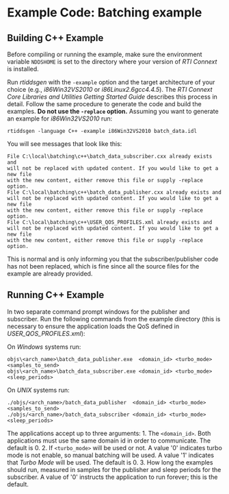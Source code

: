 # Example Code: Batching example

## Building C++ Example
Before compiling or running the example, make sure the environment variable
`NDDSHOME` is set to the directory where your version of *RTI Connext* is
installed.

Run *rtiddsgen* with the `-example` option and the target architecture of your
choice (e.g., *i86Win32VS2010* or *i86Linux2.6gcc4.4.5*). The *RTI Connext Core
Libraries and Utilities Getting Started Guide* describes this process in detail.
Follow the same procedure to generate the code and build the examples. **Do not
use the `-replace` option.** Assuming you want to generate an example for
*i86Win32VS2010* run:
```
rtiddsgen -language C++ -example i86Win32VS2010 batch_data.idl
```

You will see messages that look like this:
```
File C:\local\batching\c++\batch_data_subscriber.cxx already exists and
will not be replaced with updated content. If you would like to get a new file
with the new content, either remove this file or supply -replace option.
File C:\local\batching\c++\batch_data_publisher.cxx already exists and
will not be replaced with updated content. If you would like to get a new file
with the new content, either remove this file or supply -replace option.
File C:\local\batching\c++\USER_QOS_PROFILES.xml already exists and
will not be replaced with updated content. If you would like to get a new file
with the new content, either remove this file or supply -replace option.
```

This is normal and is only informing you that the subscriber/publisher code has
not been replaced, which is fine since all the source files for the example are
already provided.

## Running C++ Example
In two separate command prompt windows for the publisher and subscriber. Run
the following commands from the example directory (this is necessary to ensure
the application loads the QoS defined in *USER_QOS_PROFILES.xml*):

On *Windows* systems run:
```
objs\<arch_name>\batch_data_publisher.exe  <domain_id> <turbo_mode> <samples_to_send>
objs\<arch_name>\batch_data_subscriber.exe <domain_id> <turbo_mode> <sleep_periods>
```

On *UNIX* systems run:
```
./objs/<arch_name>/batch_data_publisher  <domain_id> <turbo_mode> <samples_to_send>
./objs/<arch_name>/batch_data_subscriber <domain_id> <turbo_mode> <sleep_periods>
```

The applications accept up to three arguments:
    1. The `<domain_id>`. Both applications must use the same domain id in order
    to communicate. The default is 0.
    2. If `<turbo_mode>` will be used or not. A value '0' indicates turbo mode
    is not enable, so manual batching will be used. A value '1' indicates that
    *Turbo Mode* will be used. The default is 0.
    3. How long the examples should run, measured in samples for the publisher
    and sleep periods for the subscriber. A value of '0' instructs the
    application to run forever; this is the default.
